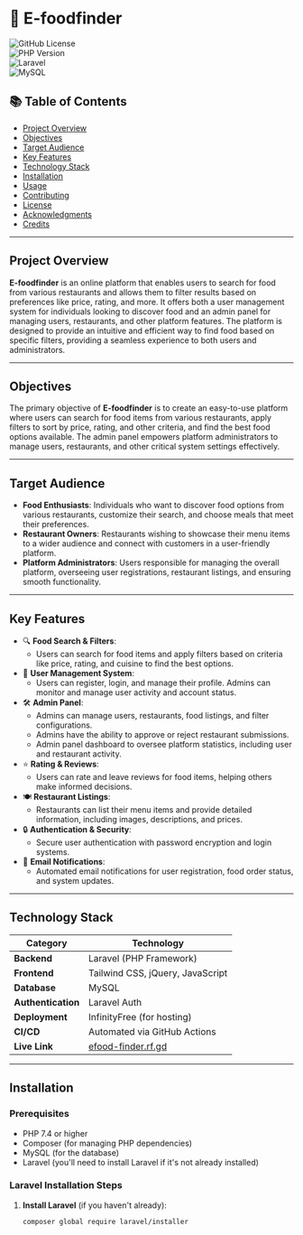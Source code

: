 # 🍴 E-foodfinder  
![GitHub License](https://img.shields.io/badge/license-MIT-brightgreen)  
![PHP Version](https://img.shields.io/badge/PHP-7.4%2B-blue)  
![Laravel](https://img.shields.io/badge/Laravel-v8.0-red)  
![MySQL](https://img.shields.io/badge/MySQL-v5.7%2B-orange)  

## 📚 Table of Contents  
- [Project Overview](#project-overview)  
- [Objectives](#objectives)  
- [Target Audience](#target-audience)  
- [Key Features](#key-features)  
- [Technology Stack](#technology-stack)  
- [Installation](#installation)  
- [Usage](#usage)  
- [Contributing](#contributing)  
- [License](#license)  
- [Acknowledgments](#acknowledgments)  
- [Credits](#credits)  

---

## Project Overview  
**E-foodfinder** is an online platform that enables users to search for food from various restaurants and allows them to filter results based on preferences like price, rating, and more. It offers both a user management system for individuals looking to discover food and an admin panel for managing users, restaurants, and other platform features. The platform is designed to provide an intuitive and efficient way to find food based on specific filters, providing a seamless experience to both users and administrators.  

---

## Objectives  
The primary objective of **E-foodfinder** is to create an easy-to-use platform where users can search for food items from various restaurants, apply filters to sort by price, rating, and other criteria, and find the best food options available. The admin panel empowers platform administrators to manage users, restaurants, and other critical system settings effectively.  

---

## Target Audience  
- **Food Enthusiasts**: Individuals who want to discover food options from various restaurants, customize their search, and choose meals that meet their preferences.  
- **Restaurant Owners**: Restaurants wishing to showcase their menu items to a wider audience and connect with customers in a user-friendly platform.  
- **Platform Administrators**: Users responsible for managing the overall platform, overseeing user registrations, restaurant listings, and ensuring smooth functionality.  

---

## Key Features  
- 🔍 **Food Search & Filters**:  
  - Users can search for food items and apply filters based on criteria like price, rating, and cuisine to find the best options.  
- 👤 **User Management System**:  
  - Users can register, login, and manage their profile. Admins can monitor and manage user activity and account status.  
- 🛠️ **Admin Panel**:  
  - Admins can manage users, restaurants, food listings, and filter configurations.  
  - Admins have the ability to approve or reject restaurant submissions.  
  - Admin panel dashboard to oversee platform statistics, including user and restaurant activity.  
- ⭐ **Rating & Reviews**:  
  - Users can rate and leave reviews for food items, helping others make informed decisions.  
- 🍽️ **Restaurant Listings**:  
  - Restaurants can list their menu items and provide detailed information, including images, descriptions, and prices.  
- 🔒 **Authentication & Security**:  
  - Secure user authentication with password encryption and login systems.  
- 📨 **Email Notifications**:  
  - Automated email notifications for user registration, food order status, and system updates.  

---

## Technology Stack  
| **Category**      | **Technology**                        |  
|-------------------|--------------------------------------|  
| **Backend**       | Laravel (PHP Framework)              |  
| **Frontend**      | Tailwind CSS, jQuery, JavaScript      |  
| **Database**      | MySQL                                |  
| **Authentication**| Laravel Auth                         |  
| **Deployment**    | InfinityFree (for hosting)           |  
| **CI/CD**         | Automated via GitHub Actions         |  
| **Live Link**     | [efood-finder.rf.gd](https://efood-finder.rf.gd/) |  

---

## Installation  

### Prerequisites  
- PHP 7.4 or higher  
- Composer (for managing PHP dependencies)  
- MySQL (for the database)  
- Laravel (you'll need to install Laravel if it's not already installed)  

### Laravel Installation Steps  
1. **Install Laravel** (if you haven't already):  
   ```bash  
   composer global require laravel/installer  

